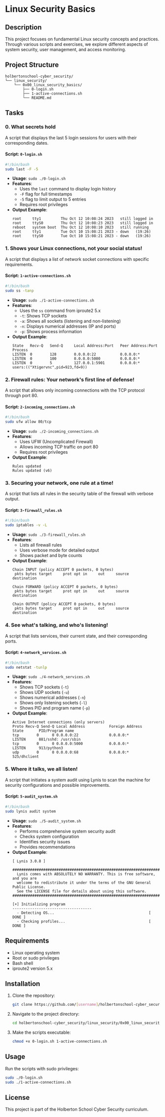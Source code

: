 # Linux Security Basics

## Description
This project focuses on fundamental Linux security concepts and practices. Through various scripts and exercises, we explore different aspects of system security, user management, and access monitoring.

## Project Structure
```
holbertonschool-cyber_security/
└── linux_security/
    └── 0x00_linux_security_basics/
        ├── 0-login.sh
        ├── 1-active-connections.sh
        └── README.md
```

## Tasks

### 0. What secrets hold
A script that displays the last 5 login sessions for users with their corresponding dates.

#### Script: `0-login.sh`
```bash
#!/bin/bash
sudo last -F -5
```

- **Usage**: `sudo ./0-login.sh`
- **Features**:
  - Uses the `last` command to display login history
  - `-F` flag for full timestamps
  - `-5` flag to limit output to 5 entries
  - Requires root privileges
- **Output Example**:
  ```
  root     tty1         Thu Oct 12 10:08:24 2023   still logged in
  root     ttyS0        Thu Oct 12 10:08:23 2023   still logged in
  reboot   system boot  Thu Oct 12 10:08:10 2023   still running
  root     tty1         Tue Oct 10 15:08:21 2023 - down   (19:26)
  root     ttyS0        Tue Oct 10 15:08:21 2023 - down   (19:26)
  ```

### 1. Shows your Linux connections, not your social status!
A script that displays a list of network socket connections with specific requirements.

#### Script: `1-active-connections.sh`
```bash
#!/bin/bash
sudo ss -tanp
```

- **Usage**: `sudo ./1-active-connections.sh`
- **Features**:
  - Uses the `ss` command from iproute2 5.x
  - `-t`: Shows TCP sockets
  - `-a`: Shows all sockets (listening and non-listening)
  - `-n`: Displays numerical addresses (IP and ports)
  - `-p`: Shows process information
- **Output Example**:
  ```
  State   Recv-Q   Send-Q     Local Address:Port   Peer Address:Port   Process                                              
  LISTEN  0        128        0.0.0.0:22           0.0.0.0:*
  LISTEN  0        100        0.0.0.0:5000         0.0.0.0:*
  LISTEN  0        5          127.0.0.1:5901       0.0.0.0:*          users:(("Xtigervnc",pid=923,fd=9))
  ```

### 2. Firewall rules: Your network's first line of defense!
A script that allows only incoming connections with the TCP protocol through port 80.

#### Script: `2-incoming_connections.sh`
```bash
#!/bin/bash
sudo ufw allow 80/tcp
```

- **Usage**: `sudo ./2-incoming_connections.sh`
- **Features**:
  - Uses UFW (Uncomplicated Firewall)
  - Allows incoming TCP traffic on port 80
  - Requires root privileges
- **Output Example**:
  ```
  Rules updated
  Rules updated (v6)
  ```

### 3. Securing your network, one rule at a time!
A script that lists all rules in the security table of the firewall with verbose output.

#### Script: `3-firewall_rules.sh`
```bash
#!/bin/bash
sudo iptables -v -L
```

- **Usage**: `sudo ./3-firewall_rules.sh`
- **Features**:
  - Lists all firewall rules
  - Uses verbose mode for detailed output
  - Shows packet and byte counts
- **Output Example**:
  ```
  Chain INPUT (policy ACCEPT 0 packets, 0 bytes)
   pkts bytes target     prot opt in     out     source               destination         

  Chain FORWARD (policy ACCEPT 0 packets, 0 bytes)
   pkts bytes target     prot opt in     out     source               destination         

  Chain OUTPUT (policy ACCEPT 0 packets, 0 bytes)
   pkts bytes target     prot opt in     out     source               destination
  ```

### 4. See what's talking, and who's listening!
A script that lists services, their current state, and their corresponding ports.

#### Script: `4-network_services.sh`
```bash
#!/bin/bash
sudo netstat -tunlp
```

- **Usage**: `sudo ./4-network_services.sh`
- **Features**:
  - Shows TCP sockets (`-t`)
  - Shows UDP sockets (`-u`)
  - Shows numerical addresses (`-n`)
  - Shows only listening sockets (`-l`)
  - Shows PID and program name (`-p`)
- **Output Example**:
  ```
  Active Internet connections (only servers)
  Proto Recv-Q Send-Q Local Address           Foreign Address         State       PID/Program name
  tcp        0      0 0.0.0.0:22              0.0.0.0:*               LISTEN      881/sshd: /usr/sbin 
  tcp        0      0 0.0.0.0:5000            0.0.0.0:*               LISTEN      913/python3
  udp        0      0 0.0.0.0:68              0.0.0.0:*                           525/dhclient
  ```

### 5. Where it talks, we all listen!
A script that initiates a system audit using Lynis to scan the machine for security configurations and possible improvements.

#### Script: `5-audit_system.sh`
```bash
#!/bin/bash
sudo lynis audit system
```

- **Usage**: `sudo ./5-audit_system.sh`
- **Features**:
  - Performs comprehensive system security audit
  - Checks system configuration
  - Identifies security issues
  - Provides recommendations
- **Output Example**:
  ```
  [ Lynis 3.0.8 ]

  ################################################################################
    Lynis comes with ABSOLUTELY NO WARRANTY. This is free software, and you are
    welcome to redistribute it under the terms of the GNU General Public License.
    See the LICENSE file for details about using this software.
  ################################################################################

  [+] Initializing program
  ------------------------------------
    - Detecting OS...                                           [ DONE ]
    - Checking profiles...                                      [ DONE ]
  ```


## Requirements
- Linux operating system
- Root or sudo privileges
- Bash shell
- iproute2 version 5.x

## Installation
1. Clone the repository:
   ```bash
   git clone https://github.com/[username]/holbertonschool-cyber_security.git
   ```
2. Navigate to the project directory:
   ```bash
   cd holbertonschool-cyber_security/linux_security/0x00_linux_security_basics
   ```
3. Make the scripts executable:
   ```bash
   chmod +x 0-login.sh 1-active-connections.sh
   ```

## Usage
Run the scripts with sudo privileges:
```bash
sudo ./0-login.sh
sudo ./1-active-connections.sh
```

## License
This project is part of the Holberton School Cyber Security curriculum.
